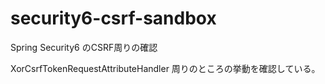 # security6-csrf-sandbox

Spring Security6 のCSRF周りの確認

XorCsrfTokenRequestAttributeHandler 周りのところの挙動を確認している。
